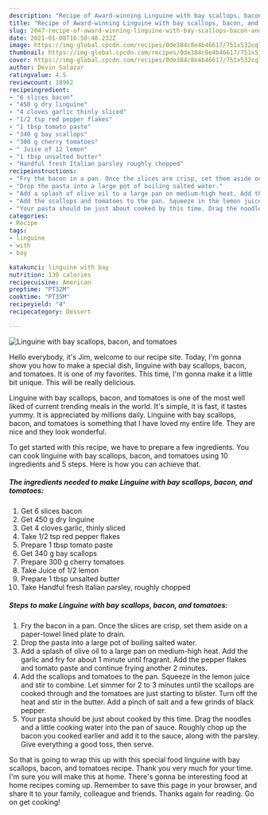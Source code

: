 ```yaml
---
description: "Recipe of Award-winning Linguine with bay scallops, bacon, and tomatoes"
title: "Recipe of Award-winning Linguine with bay scallops, bacon, and tomatoes"
slug: 2047-recipe-of-award-winning-linguine-with-bay-scallops-bacon-and-tomatoes
date: 2021-01-08T16:50:48.232Z
image: https://img-global.cpcdn.com/recipes/0de384c8e4b46617/751x532cq70/linguine-with-bay-scallops-bacon-and-tomatoes-recipe-main-photo.jpg
thumbnail: https://img-global.cpcdn.com/recipes/0de384c8e4b46617/751x532cq70/linguine-with-bay-scallops-bacon-and-tomatoes-recipe-main-photo.jpg
cover: https://img-global.cpcdn.com/recipes/0de384c8e4b46617/751x532cq70/linguine-with-bay-scallops-bacon-and-tomatoes-recipe-main-photo.jpg
author: Devin Salazar
ratingvalue: 4.5
reviewcount: 18962
recipeingredient:
- "6 slices bacon"
- "450 g dry linguine"
- "4 cloves garlic thinly sliced"
- "1/2 tsp red pepper flakes"
- "1 tbsp tomato paste"
- "340 g bay scallops"
- "300 g cherry tomatoes"
- " Juice of 12 lemon"
- "1 tbsp unsalted butter"
- "Handful fresh Italian parsley roughly chopped"
recipeinstructions:
- "Fry the bacon in a pan. Once the slices are crisp, set them aside on a paper-towel lined plate to drain."
- "Drop the pasta into a large pot of boiling salted water."
- "Add a splash of olive oil to a large pan on medium-high heat. Add the garlic and fry for about 1 minute until fragrant. Add the pepper flakes and tomato paste and continue frying another 2 minutes."
- "Add the scallops and tomatoes to the pan. Squeeze in the lemon juice and stir to combine. Let simmer for 2 to 3 minutes until the scallops are cooked through and the tomatoes are just starting to blister. Turn off the heat and stir in the butter. Add a pinch of salt and a few grinds of black pepper."
- "Your pasta should be just about cooked by this time. Drag the noodles and a little cooking water into the pan of sauce. Roughly chop up the bacon you cooked earlier and add it to the sauce, along with the parsley. Give everything a good toss, then serve."
categories:
- Recipe
tags:
- linguine
- with
- bay

katakunci: linguine with bay 
nutrition: 130 calories
recipecuisine: American
preptime: "PT32M"
cooktime: "PT35M"
recipeyield: "4"
recipecategory: Dessert

---
```



![Linguine with bay scallops, bacon, and tomatoes](https://img-global.cpcdn.com/recipes/0de384c8e4b46617/751x532cq70/linguine-with-bay-scallops-bacon-and-tomatoes-recipe-main-photo.jpg)

Hello everybody, it's Jim, welcome to our recipe site. Today, I'm gonna show you how to make a special dish, linguine with bay scallops, bacon, and tomatoes. It is one of my favorites. This time, I'm gonna make it a little bit unique. This will be really delicious.



Linguine with bay scallops, bacon, and tomatoes is one of the most well liked of current trending meals in the world. It's simple, it is fast, it tastes yummy. It is appreciated by millions daily. Linguine with bay scallops, bacon, and tomatoes is something that I have loved my entire life. They are nice and they look wonderful.


To get started with this recipe, we have to prepare a few ingredients. You can cook linguine with bay scallops, bacon, and tomatoes using 10 ingredients and 5 steps. Here is how you can achieve that.

<!--inarticleads1-->

##### The ingredients needed to make Linguine with bay scallops, bacon, and tomatoes:

1. Get 6 slices bacon
1. Get 450 g dry linguine
1. Get 4 cloves garlic, thinly sliced
1. Take 1/2 tsp red pepper flakes
1. Prepare 1 tbsp tomato paste
1. Get 340 g bay scallops
1. Prepare 300 g cherry tomatoes
1. Take  Juice of 1/2 lemon
1. Prepare 1 tbsp unsalted butter
1. Take Handful fresh Italian parsley, roughly chopped




<!--inarticleads2-->

##### Steps to make Linguine with bay scallops, bacon, and tomatoes:

1. Fry the bacon in a pan. Once the slices are crisp, set them aside on a paper-towel lined plate to drain.
1. Drop the pasta into a large pot of boiling salted water.
1. Add a splash of olive oil to a large pan on medium-high heat. Add the garlic and fry for about 1 minute until fragrant. Add the pepper flakes and tomato paste and continue frying another 2 minutes.
1. Add the scallops and tomatoes to the pan. Squeeze in the lemon juice and stir to combine. Let simmer for 2 to 3 minutes until the scallops are cooked through and the tomatoes are just starting to blister. Turn off the heat and stir in the butter. Add a pinch of salt and a few grinds of black pepper.
1. Your pasta should be just about cooked by this time. Drag the noodles and a little cooking water into the pan of sauce. Roughly chop up the bacon you cooked earlier and add it to the sauce, along with the parsley. Give everything a good toss, then serve.




So that is going to wrap this up with this special food linguine with bay scallops, bacon, and tomatoes recipe. Thank you very much for your time. I'm sure you will make this at home. There's gonna be interesting food at home recipes coming up. Remember to save this page in your browser, and share it to your family, colleague and friends. Thanks again for reading. Go on get cooking!
